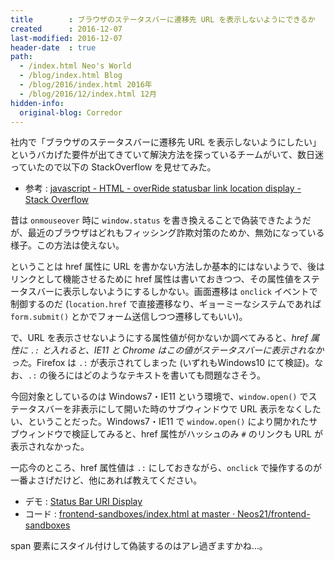 ```yaml
---
title        : ブラウザのステータスバーに遷移先 URL を表示しないようにできるか
created      : 2016-12-07
last-modified: 2016-12-07
header-date  : true
path:
  - /index.html Neo's World
  - /blog/index.html Blog
  - /blog/2016/index.html 2016年
  - /blog/2016/12/index.html 12月
hidden-info:
  original-blog: Corredor
---
```


社内で「ブラウザのステータスバーに遷移先 URL を表示しないようにしたい」というバカげた要件が出てきていて解決方法を探っているチームがいて、数日迷っていたので以下の StackOverflow を見せてみた。

- 参考 : [javascript - HTML - overRide statusbar link location display - Stack Overflow](http://stackoverflow.com/questions/3573942/html-override-statusbar-link-location-display)

昔は `onmouseover` 時に `window.status` を書き換えることで偽装できたようだが、最近のブラウザはどれもフィッシング詐欺対策のためか、無効になっている様子。この方法は使えない。

ということは href 属性に URL を書かない方法しか基本的にはないようで、後はリンクとして機能させるために href 属性は書いておきつつ、その属性値をステータスバーに表示しないようにするしかない。画面遷移は `onclick` イベントで制御するのだ (`location.href` で直接遷移なり、ギョーミーなシステムであれば `form.submit()` とかでフォーム送信しつつ遷移してもいい)。

で、URL を表示させないようにする属性値が何かないか調べてみると、*href 属性に `.:` と入れると、IE11 と Chrome はこの値がステータスバーに表示されなかった*。Firefox は `.:` が表示されてしまった (いずれもWindows10 にて検証)。なお、`.:` の後ろにはどのようなテキストを書いても問題なさそう。

今回対象としているのは Windows7・IE11 という環境で、`window.open()` でステータスバーを非表示にして開いた時のサブウィンドウで URL 表示をなくしたい、ということだった。Windows7・IE11 で `window.open()` により開かれたサブウィンドウで検証してみると、href 属性がハッシュのみ `#` のリンクも URL が表示されなかった。

一応今のところ、href 属性値は `.:` にしておきながら、`onclick` で操作するのが一番よさげだけど、他にあれば教えてください。

- デモ : [Status Bar URI Display](https://neos21.github.io/frontend-sandboxes/status-bar-uri-display/index.html)
- コード : [frontend-sandboxes/index.html at master · Neos21/frontend-sandboxes](https://github.com/neos21/frontend-sandboxes/blob/master/status-bar-uri-display/index.html)

span 要素にスタイル付けして偽装するのはアレ過ぎますかね…。
